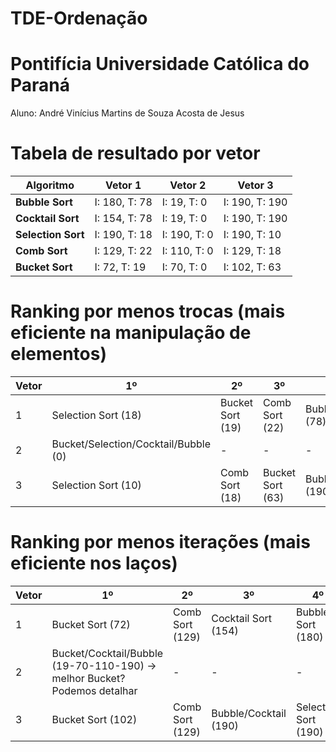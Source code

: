 # TDE-Ordenação
# Pontifícia Universidade Católica do Paraná
Aluno: André Vinícius Martins de Souza Acosta de Jesus

# Tabela de resultado por vetor

| Algoritmo          | Vetor 1       | Vetor 2      | Vetor 3        |
| ------------------ | ------------- | ------------ | -------------- |
| **Bubble Sort**    | I: 180, T: 78 | I: 19, T: 0  | I: 190, T: 190 |
| **Cocktail Sort**  | I: 154, T: 78 | I: 19, T: 0  | I: 190, T: 190 |
| **Selection Sort** | I: 190, T: 18 | I: 190, T: 0 | I: 190, T: 10  |
| **Comb Sort**      | I: 129, T: 22 | I: 110, T: 0 | I: 129, T: 18  |
| **Bucket Sort**    | I: 72, T: 19  | I: 70, T: 0  | I: 102, T: 63  |

# Ranking por menos trocas (mais eficiente na manipulação de elementos)

| Vetor | 1º                                   | 2º               | 3º               | 4º                    | 5º |
| ----- | ------------------------------------ | ---------------- | ---------------- | --------------------- | -- |
| 1     | Selection Sort (18)                  | Bucket Sort (19) | Comb Sort (22)   | Bubble/Cocktail (78)  | -  |
| 2     | Bucket/Selection/Cocktail/Bubble (0) | -                | -                | -                     | -  |
| 3     | Selection Sort (10)                  | Comb Sort (18)   | Bucket Sort (63) | Bubble/Cocktail (190) | -  |

# Ranking por menos iterações (mais eficiente nos laços)

| Vetor | 1º                                                                       | 2º              | 3º                    | 4º                   | 5º                   |
| ----- | ------------------------------------------------------------------------ | --------------- | --------------------- | -------------------- | -------------------- |
| 1     | Bucket Sort (72)                                                         | Comb Sort (129) | Cocktail Sort (154)   | Bubble Sort (180)    | Selection Sort (190) |
| 2     | Bucket/Cocktail/Bubble (19-70-110-190) → melhor Bucket? Podemos detalhar | -               | -                     | -                    | -                    |
| 3     | Bucket Sort (102)                                                        | Comb Sort (129) | Bubble/Cocktail (190) | Selection Sort (190) | -                    |


